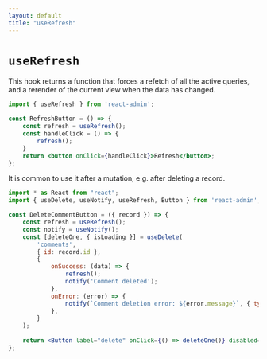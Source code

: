 ```yaml
---
layout: default
title: "useRefresh"
---
```


# `useRefresh`

This hook returns a function that forces a refetch of all the active queries, and a rerender of the current view when the data has changed.

```jsx
import { useRefresh } from 'react-admin';

const RefreshButton = () => {
    const refresh = useRefresh();
    const handleClick = () => {
        refresh();
    }
    return <button onClick={handleClick}>Refresh</button>;
};
```

It is common to use it after a mutation, e.g. after deleting a record. 

```jsx
import * as React from "react";
import { useDelete, useNotify, useRefresh, Button } from 'react-admin';

const DeleteCommentButton = ({ record }) => {
    const refresh = useRefresh();
    const notify = useNotify();
    const [deleteOne, { isLoading }] = useDelete(
        'comments',
        { id: record.id },
        {
            onSuccess: (data) => {
                refresh();
                notify('Comment deleted');
            },
            onError: (error) => {
                notify(`Comment deletion error: ${error.message}`, { type: 'warning' });
            },
        }
    );
    
    return <Button label="delete" onClick={() => deleteOne()} disabled={isLoading} />;
};
```